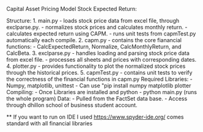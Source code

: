 Capital Asset Pricing Model Stock Expected Return:

Structure:
    1. main.py
        - loads stock price data from excel file, through exclparse.py.
        - normalizes stock prices and calculates monthly return.
        - calculates expected return using CAPM.
        - runs unit tests from capmTest.py automatically each compile. 
    2. capm.py
        - contains the core fianancial functions:
            - CalcExpectedReturn, Normalize, CalcMonthlyReturn, and CalcBeta.
    3. exclparse.py
        - handles loading and parsing stock price data from excel file.
        - processes all sheets and prices with corresponding dates. 
    4. plotter.py
        - provides functionality to plot the normalized stock prices through the historical 
        prices.
    5. capmTest.py
        - contains unit tests to verify the correctness of the financial functions in capm.py
Required Libraries:
    - Numpy, matplotlib, unittest
    - Can use "pip install numpy matplotlib plotter
Compiling:
    - Once Libraries are installed and python
    - python main.py (runs the whole program)
Data:
    - Pulled from the FactSet data base.
    - Access through dhillon school of business student account.

** If you want to run on IDE I used https://www.spyder-ide.org/ comes standard with all financial libraries
